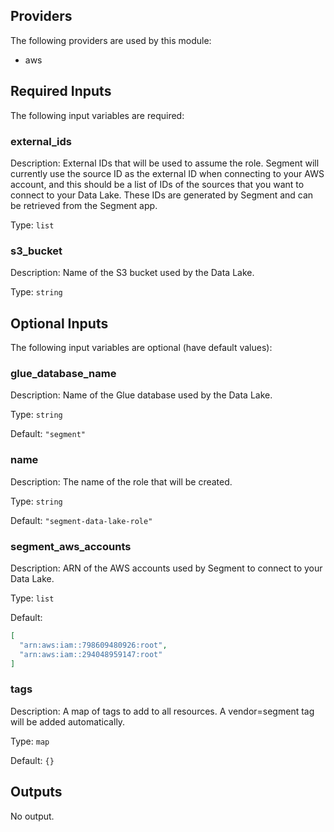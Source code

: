 ## Providers

The following providers are used by this module:

- aws

## Required Inputs

The following input variables are required:

### external\_ids

Description: External IDs that will be used to assume the role. Segment will currently use the source ID as the external ID when connecting to your AWS account, and this should be a list of IDs of the sources that you want to connect to your Data Lake. These IDs are generated by Segment and can be retrieved from the Segment app.

Type: `list`

### s3\_bucket

Description: Name of the S3 bucket used by the Data Lake.

Type: `string`

## Optional Inputs

The following input variables are optional (have default values):

### glue\_database\_name

Description: Name of the Glue database used by the Data Lake.

Type: `string`

Default: `"segment"`

### name

Description: The name of the role that will be created.

Type: `string`

Default: `"segment-data-lake-role"`

### segment\_aws\_accounts

Description: ARN of the AWS accounts used by Segment to connect to your Data Lake.

Type: `list`

Default:

```json
[
  "arn:aws:iam::798609480926:root",
  "arn:aws:iam::294048959147:root"
]
```

### tags

Description: A map of tags to add to all resources. A vendor=segment tag will be added automatically.

Type: `map`

Default: `{}`

## Outputs

No output.

